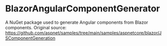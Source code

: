 # BlazorAngularComponentGenerator
A NuGet package used to generate Angular components from Blazor components. Original source: https://github.com/aspnet/samples/tree/main/samples/aspnetcore/blazor/JSComponentGeneration
